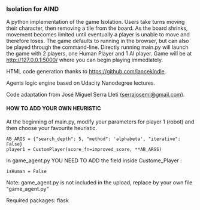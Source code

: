 ### Isolation for AIND
A python implementation of the game Isolation. Users take turns moving their character, then removing a tile from the board. As the board shrinks, movement becomes limited until eventually a player is unable to move and therefore loses.
The game defaults to running in the browser, but can also be played through the command-line. Directly running main.py will launch the game with 2 players, one Human Player and 1 AI player. Game will be at http://127.0.0.1:5000/ where you can begin playing immediately.

HTML code generation thanks to https://github.com/lancekindle.

Agents logic engine based on Udacity Nanodegree lectures.

Code adaptation from José Miguel Serra Lleti (serrajosemi@gmail.com).

#### HOW TO ADD YOUR OWN HEURISTIC
At the beginning of main.py, modify your parameters for player 1 (robot)
and then choose your favourite heuristic.

    AB_ARGS = {"search_depth": 5, "method": 'alphabeta', "iterative": False}
    player1 = CustomPlayer(score_fn=improved_score, **AB_ARGS)


In game_agent.py YOU NEED TO ADD the field inside Custome_Player :

    isHuman = False


Note: game_agent.py is not included in the upload, replace by your
own file "game_agent.py"



Required packages:
flask


